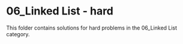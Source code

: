 # 06_Linked List - hard
This folder contains solutions for hard problems in the 06_Linked List category.
